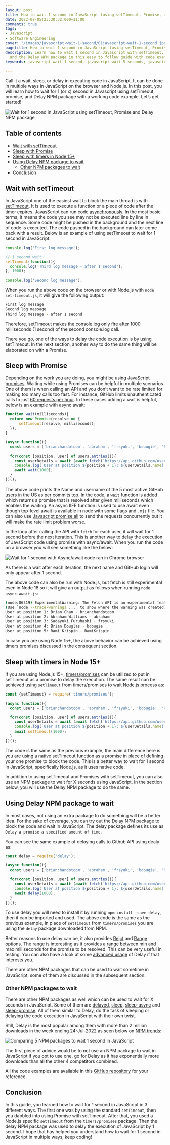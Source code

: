 ```yaml
---
layout: post
title: How to wait 1 second in JavaScript (using setTimeout, Promise, and Delay)
date: 2022-08-05T23:30:32.000+11:00
comments: true
tags:
- Javascript
- Software Engineering
cover: "/images/javascript-wait-1-second/01javascript-wait-1-second.jpg"
pagetitle: How to wait 1 second in JavaScript (using setTimeout, Promise, and Delay)
description: Learn how to wait 1 second in Javascript with setTimeout, promise (async/await)
  and the Delay NPM package in this easy to follow guide with code examples.
keywords: javascript wait 1 second, javascript wait 5 seconds, javascirpt wait

---
```

Call it a wait, sleep, or delay in executing code in JavaScript. It can be done in multiple ways in JavaScript on the browser and Node.js. In this post, you will learn how to wait for 1 (or x) second in Javascript using setTimeout, promise, and Delay NPM package with a working code example. Let’s get started!

<!-- more -->

<img class="center" loading="lazy" src="/images/javascript-wait-1-second/01javascript-wait-1-second.jpg" title="Wait for 1 second in JavaScript using setTimeout, Promise and Delay NPM package" alt="Wait for 1 second in JavaScript using setTimeout, Promise and Delay NPM package">

## Table of contents

* [Wait with setTimeout](#wait-with-settimeout)
* [Sleep with Promise](#sleep-with-promise)
* [Sleep with timers in Node 15+](#sleep-with-timers-in-node-15)
* [Using Delay NPM package to wait](#using-delay-npm-package-to-wait)
    * [Other NPM packages to wait](#other-npm-packages-to-wait)
* [Conclusion](#conclusion)

## Wait with setTimeout

In JavaScript one of the easiest wait to block the main thread is with [setTimeout](https://developer.mozilla.org/en-US/docs/Web/API/setTimeout). It is used to execute a function or a piece of code after the timer expires. JavasScript can run code [asynchronously](https://developer.mozilla.org/en-US/docs/Learn/JavaScript/Asynchronous/Introducing). In the most basic terms, it means the code you see may not be executed line by line in sequence. Some code might be pushed in the background and the next line of code is executed. The code pushed in the background can later come back with a result. Below is an example of using setTimeout to wait for 1 second in JavaScript:

```js
console.log('First log message');

// 1 second wait
setTimeout(function(){
  console.log('Third log message - after 1 second');
}, 1000);

console.log('Second log message');
```

When you run the above code on the browser or with Node.js with `node set-timeout.js`, it will give the following output:

```bash
First log message
Second log message
Third log message - after 1 second
```

Therefore, setTimeout makes the console.log only fire after 1000 milliseconds (1 second) of the second console.log call.

There you go, one of the ways to delay the code execution is by using setTimeout. In the next section, another way to do the same thing will be elaborated on with a Promise.

## Sleep with Promise

Depending on the work you are doing, you might be using JavaScript [promises](https://developer.mozilla.org/en-US/docs/Web/JavaScript/Reference/Global_Objects/Promise). Waiting while using Promises can be helpful in multiple scenarios. One of them is when calling an API and you don’t want to be rate limited for making too many calls too fast. For instance, GitHub limits unauthenticated calls to just [60 requests per hour](https://docs.github.com/en/rest/overview/resources-in-the-rest-api#requests-from-personal-accounts). In these cases adding a wait is helpful, below is an example with async await:

```js
function wait(milliseconds){
  return new Promise(resolve => {
      setTimeout(resolve, milliseconds);
  });
}

(async function(){
  const users = ['brianchandotcom', 'abraham', 'frsyuki', 'bdougie', 'RamiKrispin']; //source https://commits.top/united_states.html

  for(const [position, user] of users.entries()){
    const userDetails = await (await fetch(`https://api.github.com/users/${user}`)).json();
    console.log(`User at position ${position + 1}: ${userDetails.name} - ${userDetails.login}`);
    await wait(1000);
  }
})();
``` 

The above code prints the Name and username of the 5 most active GitHub users in the US as per commits top. In the code, a `wait` function is added which returns a promise that is resolved after given milliseconds which enables the waiting. An async IIFE function is used to use await even though top-level await is available in node with some flags and `.mjs` file. You can also use [Javascript promise all](/blog/2022/07/javascript-promise-all/) to send the requests concurrently but it will make the rate limit problem worse.

In the loop after calling the API with `fetch` for each user, it will wait for 1 second before the next iteration. This is another way to delay the execution of JavsScript code using promise with async/await. When you run the code on a browser you will see something like the below:

<img class="center" loading="lazy" src="/images/javascript-wait-1-second/02javascript-wait-1-second-browser.jpg" title="Wait for 1 second with Async/await code ran in Chrome browser" alt="Wait for 1 second with Async/await code ran in Chrome browser">
 
As there is a wait after each iteration, the next name and GitHub login will only appear after 1 second.

The above code can also be run with Node.js, but fetch is still experimental even in Node 18 so it will give an output as follows when running `node async-await.js`:

```bash
(node:86319) ExperimentalWarning: The Fetch API is an experimental feature. This feature could change at any time
(Use `node --trace-warnings ...` to show where the warning was created)
User at position 1: Brian Chan - brianchandotcom
User at position 2: Abraham Williams - abraham
User at position 3: Sadayuki Furuhashi - frsyuki
User at position 4: Brian Douglas - bdougie
User at position 5: Rami Krispin - RamiKrispin
```

In case you are using Node 15+, the above behavior can be achieved using timers promises discussed in the consequent section.

## Sleep with timers in Node 15+

If you are using Node.js 15+, [timers/promises](https://nodejs.org/api/timers.html#timers-promises-api) can be utilized to put in setTimeout as a promise to delay the execution. The same result can be achieved using `setTimeout` from timers/promises to wait Node.js process as:

```js
const {setTimeout} = require('timers/promises');

(async function(){
  const users = ['brianchandotcom', 'abraham', 'frsyuki', 'bdougie', 'RamiKrispin']; //source https://commits.top/united_states.html

  for(const [position, user] of users.entries()){
    const userDetails = await (await fetch(`https://api.github.com/users/${user}`)).json();
    console.log(`User at position ${position + 1}: ${userDetails.name} - ${userDetails.login}`);
    await setTimeout(1000);
  }
})();
```

The code is the same as the previous example, the main difference here is you are using a native setTimeout function as a promise in place of defining your one promise to block the code. This is a better way to wait for 1 second in JavaScript, specifically Node.js, as it uses native code.

In addition to using setTimeout and Promises with setTimeout, you can also use an NPM package to wait for X seconds using JavaScript. In the section below, you will use the Delay NPM package to do the same.

## Using Delay NPM package to wait

In most cases, not using an extra package to do something will be a better idea. For the sake of coverage, you can try out the [Delay](https://github.com/sindresorhus/delay) NPM package to block the code and wait in JavaScript. The delay package defines its use as `Delay a promise a specified amount of time`. 

You can see the same example of delaying calls to Github API using dealy as:

```js
const delay = require('delay');

(async function(){
  const users = ['brianchandotcom', 'abraham', 'frsyuki', 'bdougie', 'RamiKrispin']; //source https://commits.top/united_states.html

  for(const [position, user] of users.entries()){
    const userDetails = await (await fetch(`https://api.github.com/users/${user}`)).json();
    console.log(`User at position ${position + 1}: ${userDetails.name} - ${userDetails.login}`);
    await delay(1000);
  }
})();
```

To use delay you will need to install it by running `npm install –save delay`, then it can be imported and used. The above code is the same as the previous example, in place of `setTimeout` from `timers/promises` you are using the `delay` package downloaded from NPM.

Better reasons to use delay can be, it also provides [Rejct](https://github.com/sindresorhus/delay#delayrejectmilliseconds-options) and [Range](https://github.com/sindresorhus/delay#delayrangeminimum-maximum-options) options. The range is interesting as it provides a range between min and max milliseconds for the promise to be resolved. This can be very useful in testing. You can also have a look at some [advanced usage](https://github.com/sindresorhus/delay#advanced-usage) of Delay if that interests you.

There are other NPM packages that can be used to wait sometime in JavaScript, some of them are discussed in the subsequent section.
 
### Other NPM packages to wait

There are other NPM packages as well which can be used to wait for X seconds in JavaScript. Some of them are [delayed](https://npmjs.com/package/delayed), [sleep](https://npmjs.com/package/sleep), [sleep-async](https://npmjs.com/package/sleep-async) and [sleep-promise](https://npmjs.com/package/sleep-promise). All of them similar to Delay, do the task of sleeping or delaying the code execution in JavaScript with their own twist. 

Still, Delay is the most popular among them with more than 2 million downloads in the week ending 24-Jul-2022 as seen below on [NPM trends](https://npmtrends.com/delay-vs-delayed-vs-sleep-vs-sleep-async-vs-sleep-promise):

<img class="center" loading="lazy" src="/images/javascript-wait-1-second/03javascript-wait-npm-packages.jpg" title="Comparing 5 NPM packages to wait 1 second in JavaScript" alt="Comparing 5 NPM packages to wait 1 second in JavaScript">

The first piece of advice would be to not use an NPM package to wait in JavaScript if you opt to use one, go for Delay as it has exponentially more downloads than all the other 4 competitors combined.

All the code examples are available in this [GitHub repository](https://github.com/geshan/javascript-wait) for your reference.

## Conclusion

In this guide, you learned how to wait for 1 second in JavaScript in 3 different ways. The first one was by using the standard `setTimeout`, then you dabbled into using Promise with setTimeout. After that, you used a Node.js specific `setTimeout` from the `timers/promises` package. Then the delay NPM package was used to delay the execution of JavaScript by 1 second. I hope that has helped you understand how to wait for 1 second in JavaScript in multiple ways, keep coding!